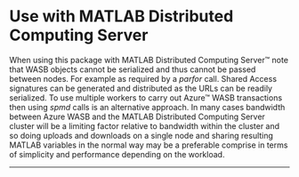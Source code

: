 #  Use with MATLAB Distributed Computing Server

When using this package with MATLAB Distributed Computing Server™ note that WASB objects cannot be serialized and thus cannot be passed between nodes. For example as required by a *parfor* call. Shared Access signatures can be generated and distributed as the URLs can be readily serialized. To use multiple workers to carry out Azure™ WASB transactions then using *spmd* calls is an alternative approach. In many cases bandwidth between Azure WASB and the MATLAB Distributed Computing Server cluster will be a limiting factor relative to bandwidth within the cluster and so doing uploads and downloads on a single node and sharing resulting MATLAB variables in the normal way may be a preferable comprise in terms of simplicity and performance depending on the workload.

------------

[//]: #  (Copyright 2017, The MathWorks, Inc.)
